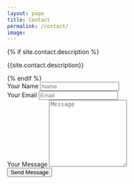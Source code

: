 ```yaml
---
layout: page
title: Contact
permalink: /contact/
image: 
---
```

<div class="form-box">
  <div class="contact-head">
    {% if site.contact.description %}
      <p class="page-description">{{site.contact.description}}</p>
    {% endif %}
  </div>
  <form class="form" action="{% if site.contact.email %}https://formspree.io/{{site.contact.email}}{% else %}#{% endif %}" method="POST">
    <div class="form__group">
      <label class="form__label screen-reader-text" for="form-name">Your Name</label>
      <input class="form__input" id="form-name" type="text" name="name" placeholder="Name" required>
    </div>
    <div class="form__group">
      <label class="form__label screen-reader-text" for="form-email">Your Email</label>
      <input class="form__input" id="form-email" type="email" name="_replyto" placeholder="Email" required>
    </div>
    <div class="form__group">
      <label class="form__label screen-reader-text" for="form-text">Your Message</label>
      <textarea class="form__input" id="form-text" name="text" rows="10" placeholder="Message" required></textarea>
    </div>
    <div class="form__group">
      <button class="button button--primary" type="submit">Send Message</button>
    </div>
  </form>
</div>